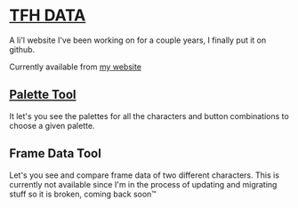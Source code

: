 # [TFH DATA](https://tfh.enmadarei.com)

A li'l website I've been working on for a couple years, I finally put it on github.

Currently available from [my website](https://enmadarei.com)

## [Palette Tool](https://tfh.enmadarei.com/palettes)

It let's you see the palettes for all the characters and button combinations to choose a given palette.

## Frame Data Tool

Let's you see and compare frame data of two different characters.
This is currently not available since I'm in the process of updating and migrating stuff so it is broken, coming back soon™
